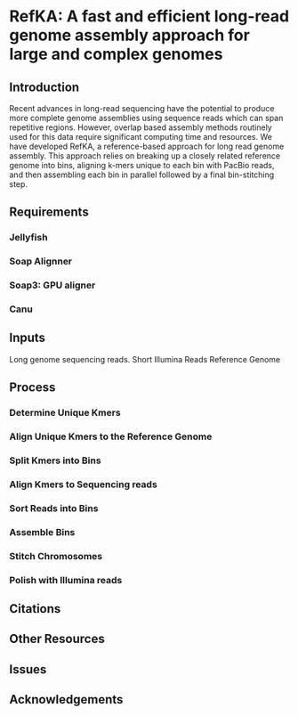 # RefKA: A fast and efficient long-read genome assembly approach for large and complex genomes

## Introduction

Recent advances in long-read sequencing have the potential to produce more complete genome assemblies using sequence reads which can span repetitive regions. However, overlap based assembly methods routinely used for this data require significant computing time and resources. We have developed RefKA, a reference-based approach for long read genome assembly. This approach relies on breaking up a closely related reference genome into bins, aligning k-mers unique to each bin with PacBio reads, and then assembling each bin in parallel followed by a final bin-stitching step. 

## Requirements

### Jellyfish

###  Soap Alignner

### Soap3: GPU aligner

### Canu

## Inputs

Long genome sequencing reads. 
Short Illumina Reads
Reference Genome


## Process

### Determine Unique Kmers 

### Align Unique Kmers to the Reference Genome

### Split Kmers into Bins

### Align Kmers to Sequencing reads

### Sort Reads into Bins

### Assemble Bins

### Stitch Chromosomes

### Polish with Illumina reads

## Citations

## Other Resources

## Issues 

## Acknowledgements
